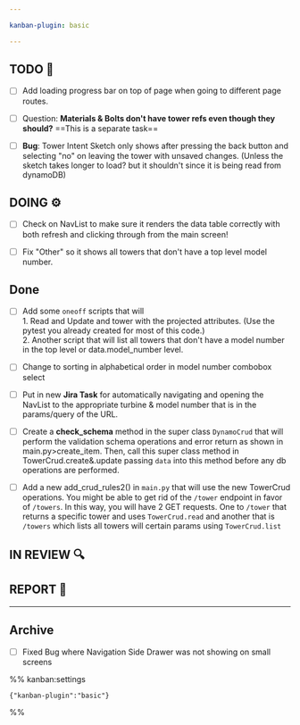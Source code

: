 ```yaml
---

kanban-plugin: basic

---
```


## TODO 💭

- [ ] Add loading progress bar on top of page when going to different page routes.
- [ ] Question: **Materials & Bolts don't have tower refs even though they should?** ==This is a separate task==
- [ ] **Bug**: Tower Intent Sketch only shows after pressing the back button and selecting "no" on leaving the tower with unsaved changes. (Unless the sketch takes longer to load? but it shouldn't since it is being read from dynamoDB)


## DOING ⚙️

- [ ] Check on NavList to make sure it renders the data table correctly with both refresh and clicking through from the main screen!
- [ ] Fix "Other" so it shows all towers that don't have a top level model number.


## Done

- [ ] Add some `oneoff` scripts that will<br>1. Read and Update and tower with the projected attributes. (Use the pytest you already created for most of this code.) <br> 2. Another script that will list all towers that don't have a model number in the top level or data.model_number level.
- [ ] Change to sorting in alphabetical order in model number combobox select
- [ ] Put in new **Jira Task** for automatically navigating and opening the NavList to the appropriate turbine & model number that is in the params/query of the URL.
- [ ] Create a **check_schema** method in the super class `DynamoCrud` that will perform the validation schema operations and error return as shown in main.py>create_item. Then, call this super class method in TowerCrud.create&.update passing `data` into this method before any db operations are performed.
- [ ] Add a new add_crud_rules2() in `main.py` that will use the new TowerCrud operations. You might be able to get rid of the `/tower` endpoint in favor of `/towers`. In this way, you will have 2 GET requests. One to `/tower` that returns a specific tower and uses `TowerCrud.read` and another that is `/towers` which lists all towers will certain params using `TowerCrud.list`


## IN REVIEW 🔍



## REPORT 📎



***

## Archive

- [ ] Fixed Bug where Navigation Side Drawer was not showing on small screens

%% kanban:settings
```
{"kanban-plugin":"basic"}
```
%%